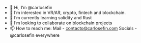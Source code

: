 - 👋 Hi, I’m @carlosefin
- 👀 I’m interested in VR/AR, crypto, fintech and blockchain.
- 🌱 I’m currently learning solidity and Rust
- 💞️ I’m looking to collaborate on blockchain projects
- 📫 How to reach me:
Mail - contacto@carlosefin.com
Socials - @carlosefin everywhere
